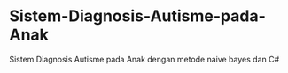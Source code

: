 # Sistem-Diagnosis-Autisme-pada-Anak
Sistem Diagnosis Autisme pada Anak dengan metode naive bayes dan C#
